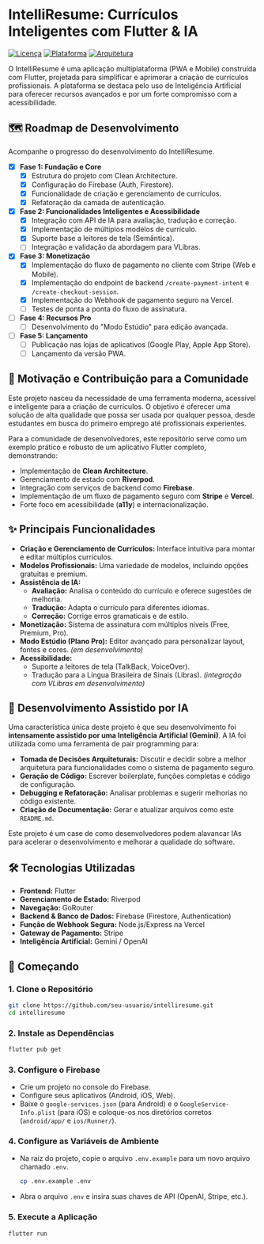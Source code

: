 # IntelliResume: Currículos Inteligentes com Flutter & IA

[![Licença](https://img.shields.io/badge/license-Proprietary-blue.svg)](./LICENSE)
[![Plataforma](https://img.shields.io/badge/platform-Flutter%20%7C%20Android%20%7C%20iOS%20%7C%20Web-blue)](https://flutter.dev)
[![Arquitetura](https://img.shields.io/badge/architecture-Clean%20Architecture-green)](https://blog.cleancoder.com/uncle-bob/2012/08/13/the-clean-architecture.html)

O IntelliResume é uma aplicação multiplataforma (PWA e Mobile) construída com Flutter, projetada para simplificar e aprimorar a criação de currículos profissionais. A plataforma se destaca pelo uso de Inteligência Artificial para oferecer recursos avançados e por um forte compromisso com a acessibilidade.

## 🗺️ Roadmap de Desenvolvimento

Acompanhe o progresso do desenvolvimento do IntelliResume.

- [x] **Fase 1: Fundação e Core**
  - [x] Estrutura do projeto com Clean Architecture.
  - [x] Configuração do Firebase (Auth, Firestore).
  - [x] Funcionalidade de criação e gerenciamento de currículos.
  - [x] Refatoração da camada de autenticação.
- [x] **Fase 2: Funcionalidades Inteligentes e Acessibilidade**
  - [x] Integração com API de IA para avaliação, tradução e correção.
  - [x] Implementação de múltiplos modelos de currículo.
  - [x] Suporte base a leitores de tela (Semântica).
  - [ ] Integração e validação da abordagem para VLibras.
- [x] **Fase 3: Monetização**
  - [x] Implementação do fluxo de pagamento no cliente com Stripe (Web e Mobile).
  - [x] Implementação do endpoint de backend `/create-payment-intent` e `/create-checkout-session`.
  - [x] Implementação do Webhook de pagamento seguro na Vercel.
  - [ ] Testes de ponta a ponta do fluxo de assinatura.
- [ ] **Fase 4: Recursos Pro**
  - [ ] Desenvolvimento do "Modo Estúdio" para edição avançada.
- [ ] **Fase 5: Lançamento**
  - [ ] Publicação nas lojas de aplicativos (Google Play, Apple App Store).
  - [ ] Lançamento da versão PWA.

## 🎯 Motivação e Contribuição para a Comunidade

Este projeto nasceu da necessidade de uma ferramenta moderna, acessível e inteligente para a criação de currículos. O objetivo é oferecer uma solução de alta qualidade que possa ser usada por qualquer pessoa, desde estudantes em busca do primeiro emprego até profissionais experientes.

Para a comunidade de desenvolvedores, este repositório serve como um exemplo prático e robusto de um aplicativo Flutter completo, demonstrando:
- Implementação de **Clean Architecture**.
- Gerenciamento de estado com **Riverpod**.
- Integração com serviços de backend como **Firebase**.
- Implementação de um fluxo de pagamento seguro com **Stripe** e **Vercel**.
- Forte foco em acessibilidade (**a11y**) e internacionalização.

## ✨ Principais Funcionalidades

- **Criação e Gerenciamento de Currículos:** Interface intuitiva para montar e editar múltiplos currículos.
- **Modelos Profissionais:** Uma variedade de modelos, incluindo opções gratuitas e premium.
- **Assistência de IA:**
  - **Avaliação:** Analisa o conteúdo do currículo e oferece sugestões de melhoria.
  - **Tradução:** Adapta o currículo para diferentes idiomas.
  - **Correção:** Corrige erros gramaticais e de estilo.
- **Monetização:** Sistema de assinatura com múltiplos níveis (Free, Premium, Pro).
- **Modo Estúdio (Plano Pro):** Editor avançado para personalizar layout, fontes e cores. *(em desenvolvimento)*
- **Acessibilidade:**
  - Suporte a leitores de tela (TalkBack, VoiceOver).
  - Tradução para a Língua Brasileira de Sinais (Libras). *(integração com VLibras em desenvolvimento)*

## 🤖 Desenvolvimento Assistido por IA

Uma característica única deste projeto é que seu desenvolvimento foi **intensamente assistido por uma Inteligência Artificial (Gemini)**. A IA foi utilizada como uma ferramenta de pair programming para:
- **Tomada de Decisões Arquiteturais:** Discutir e decidir sobre a melhor arquitetura para funcionalidades como o sistema de pagamento seguro.
- **Geração de Código:** Escrever boilerplate, funções completas e código de configuração.
- **Debugging e Refatoração:** Analisar problemas e sugerir melhorias no código existente.
- **Criação de Documentação:** Gerar e atualizar arquivos como este `README.md`.

Este projeto é um case de como desenvolvedores podem alavancar IAs para acelerar o desenvolvimento e melhorar a qualidade do software.

## 🛠️ Tecnologias Utilizadas

- **Frontend:** Flutter
- **Gerenciamento de Estado:** Riverpod
- **Navegação:** GoRouter
- **Backend & Banco de Dados:** Firebase (Firestore, Authentication)
- **Função de Webhook Segura:** Node.js/Express na Vercel
- **Gateway de Pagamento:** Stripe
- **Inteligência Artificial:** Gemini / OpenAI

## 🚀 Começando

### 1. Clone o Repositório
```bash
git clone https://github.com/seu-usuario/intelliresume.git
cd intelliresume
```

### 2. Instale as Dependências
```bash
flutter pub get
```

### 3. Configure o Firebase
- Crie um projeto no console do Firebase.
- Configure seus aplicativos (Android, iOS, Web).
- Baixe o `google-services.json` (para Android) e o `GoogleService-Info.plist` (para iOS) e coloque-os nos diretórios corretos (`android/app/` e `ios/Runner/`).

### 4. Configure as Variáveis de Ambiente
- Na raiz do projeto, copie o arquivo `.env.example` para um novo arquivo chamado `.env`.
  ```bash
  cp .env.example .env
  ```
- Abra o arquivo `.env` e insira suas chaves de API (OpenAI, Stripe, etc.).

### 5. Execute a Aplicação
```bash
flutter run
```
